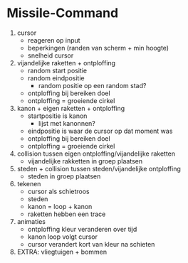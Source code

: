# Missile-Command

 1. cursor
    - reageren op input
    - beperkingen (randen van scherm + min hoogte)
    - snelheid cursor
 2. vijandelijke raketten + ontploffing
    - random start positie
    - random eindpositie
      - random positie op een random stad?
    - ontploffing bij bereiken doel
    - ontploffing = groeiende cirkel
 3. kanon + eigen raketten + ontploffing
    - startpositie is kanon
      - lijst met kanonnen?
    - eindpositie is waar de cursor op dat moment was
    - ontploffing bij bereiken doel
    - ontploffing = groeiende cirkel
 4. collision tussen eigen ontploffing/vijandelijke raketten
    - vijandelijke rakketten in groep plaatsen
 5. steden + collision tussen steden/vijandelijke ontploffing
    - steden in groep plaatsen
 6. tekenen
    - cursor als schietroos
    - steden
    - kanon = loop + kanon
    - raketten hebben een trace
 7. animaties
    - ontploffing kleur veranderen over tijd
    - kanon loop volgt cursor
    - cursor verandert kort van kleur na schieten
 8. EXTRA: vliegtuigen + bommen
